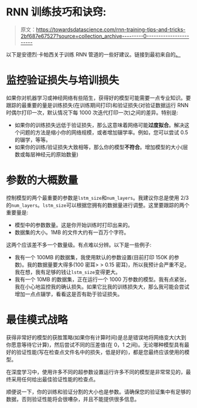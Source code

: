 # RNN 训练技巧和诀窍:

> 原文：<https://towardsdatascience.com/rnn-training-tips-and-tricks-2bf687e67527?source=collection_archive---------0----------------------->

以下是安德烈·卡帕西关于训练 RNN 管道的一些好建议。链接到最初来自的[。](https://github.com/karpathy/char-rnn#tips-and-tricks)

# 监控验证损失与培训损失

如果你对机器学习或神经网络有些陌生，获得好的模型可能需要一点专业知识。要跟踪的最重要的量是训练损失(在训练期间打印)和验证损失(对验证数据运行 RNN 时偶尔打印一次，默认情况下每 1000 次迭代打印一次)之间的差异。特别是:

*   如果你的训练损失远低于验证损失，那么这意味着网络可能**过度拟合**。解决这个问题的方法是缩小你的网络规模，或者增加辍学率。例如，您可以尝试 0.5 的辍学，等等。
*   如果你的训练/验证损失大致相等，那么你的模型**不符合**。增加模型的大小(层数或每层神经元的原始数量)

# 参数的大概数量

控制模型的两个最重要的参数是`lstm_size`和`num_layers`。我建议你总是使用 2/3 的`num_layers`。`lstm_size`可以根据您拥有的数据量进行调整。这里要跟踪的两个重要量是:

*   模型中的参数数量。这是你开始训练时打印出来的。
*   数据集的大小。1MB 的文件大约有一百万个字符。

这两个应该差不多一个数量级。有点难以分辨。以下是一些例子:

*   我有一个 100MB 的数据集，我使用默认的参数设置(目前打印 150K 的参数)。我的数据量要大得多(100 密耳> > 0.15 密耳)，所以我预计会严重不足。我在想，我有足够的钱让`lstm_size`变得更大。
*   我有一个 10MB 的数据集，正在运行一个 1000 万参数的模型。我有点紧张，我在小心地监控我的确认损失。如果它比我的训练损失大，那么我可能会尝试增加一点点辍学，看看这是否有助于验证损失。

# 最佳模式战略

获得非常好的模型的获胜策略(如果你有计算时间)是总是错误地将网络变大(大到你愿意等待它计算)，然后尝试不同的压差值(在 0，1 之间)。无论哪种模型具有最好的验证性能(写在检查点文件名中的损失，低是好的)，都是您最终应该使用的模型。

在深度学习中，使用许多不同的超参数设置运行许多不同的模型是非常常见的，最终采用任何给出最佳验证性能的检查点。

顺便说一下，你的训练和验证分割的大小也是参数。请确保您的验证集中有足够的数据，否则验证性能将会很嘈杂，并且不能提供很多信息。